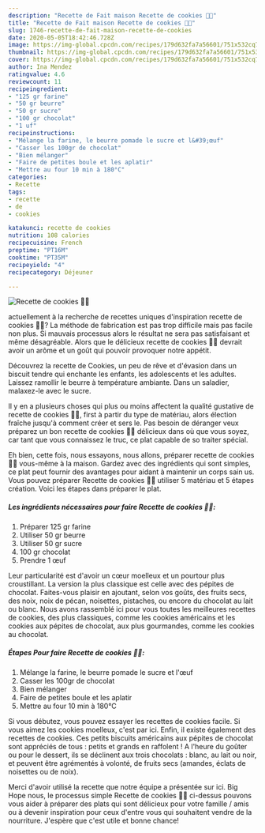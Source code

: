 ```yaml
---
description: "Recette de Fait maison Recette de cookies 🍪🍪"
title: "Recette de Fait maison Recette de cookies 🍪🍪"
slug: 1746-recette-de-fait-maison-recette-de-cookies
date: 2020-05-05T18:42:46.728Z
image: https://img-global.cpcdn.com/recipes/179d632fa7a56601/751x532cq70/recette-de-cookies-🍪🍪-photo-principale-de-la-recette.jpg
thumbnail: https://img-global.cpcdn.com/recipes/179d632fa7a56601/751x532cq70/recette-de-cookies-🍪🍪-photo-principale-de-la-recette.jpg
cover: https://img-global.cpcdn.com/recipes/179d632fa7a56601/751x532cq70/recette-de-cookies-🍪🍪-photo-principale-de-la-recette.jpg
author: Ina Mendez
ratingvalue: 4.6
reviewcount: 11
recipeingredient:
- "125 gr farine"
- "50 gr beurre"
- "50 gr sucre"
- "100 gr chocolat"
- "1 uf"
recipeinstructions:
- "Mélange la farine, le beurre pomade le sucre et l&#39;œuf"
- "Casser les 100gr de chocolat"
- "Bien mélanger"
- "Faire de petites boule et les aplatir"
- "Mettre au four 10 min à 180°C"
categories:
- Recette
tags:
- recette
- de
- cookies

katakunci: recette de cookies 
nutrition: 108 calories
recipecuisine: French
preptime: "PT16M"
cooktime: "PT35M"
recipeyield: "4"
recipecategory: Déjeuner

---
```



![Recette de cookies 🍪🍪](https://img-global.cpcdn.com/recipes/179d632fa7a56601/751x532cq70/recette-de-cookies-🍪🍪-photo-principale-de-la-recette.jpg)

actuellement à la recherche de recettes uniques d'inspiration recette de cookies 🍪🍪? La méthode de fabrication est pas trop difficile mais pas facile non plus. Si mauvais processus alors le résultat ne sera pas satisfaisant et même désagréable. Alors que le délicieux recette de cookies 🍪🍪 devrait avoir un arôme et un goût qui pouvoir provoquer notre appétit.

Découvrez la recette de Cookies, un peu de rêve et d&#39;évasion dans un biscuit tendre qui enchante les enfants, les adolescents et les adultes. Laissez ramollir le beurre à température ambiante. Dans un saladier, malaxez-le avec le sucre.

Il y en a plusieurs choses qui plus ou moins affectent la qualité gustative de recette de cookies 🍪🍪, first à partir du type de matériau, alors élection fraîche jusqu'à comment créer et sers le. Pas besoin de déranger veux préparez un bon recette de cookies 🍪🍪 délicieux dans où que vous soyez, car tant que vous connaissez le truc, ce plat capable de so traiter spécial.


Eh bien, cette fois, nous essayons, nous allons, préparer recette de cookies 🍪🍪 vous-même à la maison. Gardez avec des ingrédients qui sont simples, ce plat peut fournir des avantages pour aidant à maintenir un corps sain us. Vous pouvez préparer Recette de cookies 🍪🍪 utiliser 5 matériau et 5 étapes création. Voici les étapes dans préparer le plat.

<!--inarticleads1-->

##### Les ingrédients nécessaires pour faire Recette de cookies 🍪🍪:

1. Préparer 125 gr farine
1. Utiliser 50 gr beurre
1. Utiliser 50 gr sucre
1.  100 gr chocolat
1. Prendre 1 œuf


Leur particularité est d&#39;avoir un cœur moelleux et un pourtour plus croustillant. La version la plus classique est celle avec des pépites de chocolat. Faites-vous plaisir en ajoutant, selon vos goûts, des fruits secs, des noix, noix de pécan, noisettes, pistaches, ou encore du chocolat au lait ou blanc. Nous avons rassemblé ici pour vous toutes les meilleures recettes de cookies, des plus classiques, comme les cookies américains et les cookies aux pépites de chocolat, aux plus gourmandes, comme les cookies au chocolat. 

<!--inarticleads2-->

##### Étapes Pour faire Recette de cookies 🍪🍪:

1. Mélange la farine, le beurre pomade le sucre et l&#39;œuf
1. Casser les 100gr de chocolat
1. Bien mélanger
1. Faire de petites boule et les aplatir
1. Mettre au four 10 min à 180°C


Si vous débutez, vous pouvez essayer les recettes de cookies facile. Si vous aimez les cookies moelleux, c&#39;est par ici. Enfin, il existe également des recettes de cookies. Ces petits biscuits américains aux pépites de chocolat sont appréciés de tous : petits et grands en raffolent ! A l&#39;heure du goûter ou pour le dessert, ils se déclinent aux trois chocolats : blanc, au lait ou noir, et peuvent être agrémentés à volonté, de fruits secs (amandes, éclats de noisettes ou de noix). 


Merci d'avoir utilisé la recette que notre équipe a présentée sur ici. Big Hope nous, le processus simple Recette de cookies 🍪🍪 ci-dessus pouvons vous aider à préparer des plats qui sont délicieux pour votre famille / amis ou à devenir inspiration pour ceux d'entre vous qui souhaitent vendre de la nourriture. J'espère que c'est utile et bonne chance!

